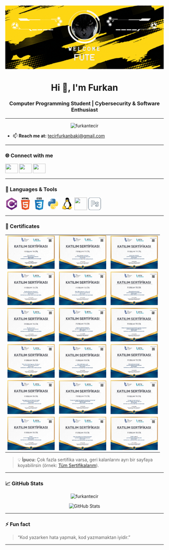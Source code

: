 <!-- 🎨 Banner -->
![logo](https://github.com/furkantecir/FurkanTecir/blob/main/Yellow%20Modern%20Style%20Game%20Twitch%20Banner.gif)

<h1 align="center">Hi 👋, I'm Furkan</h1>
<h3 align="center">Computer Programming Student | Cybersecurity & Software Enthusiast</h3>

---

<p align="center">
  <img src="https://komarev.com/ghpvc/?username=furkantecir&label=Profile%20views&color=0e75b6&style=flat" alt="furkantecir" />
</p>

- 📫 **Reach me at:** tecirfurkanbaki@gmail.com  

---

### 🌐 Connect with me
<p align="left">
  <a href="https://linkedin.com/in/furkan-tecir-57a824233/" target="_blank"><img src="https://raw.githubusercontent.com/rahuldkjain/github-profile-readme-generator/master/src/images/icons/Social/linked-in-alt.svg" height="30" width="40" /></a>
  <a href="https://instagram.com/furkan_tecir/" target="_blank"><img src="https://raw.githubusercontent.com/rahuldkjain/github-profile-readme-generator/master/src/images/icons/Social/instagram.svg" height="30" width="40" /></a>
  <a href="https://www.youtube.com/channel/UCRaj4AIH8jGf3N_dXbgeUOA" target="_blank"><img src="https://raw.githubusercontent.com/rahuldkjain/github-profile-readme-generator/master/src/images/icons/Social/youtube.svg" height="30" width="40" /></a>
</p>

---

### 🧰 Languages & Tools
<p align="left">
  <img src="https://raw.githubusercontent.com/devicons/devicon/master/icons/csharp/csharp-original.svg" width="40" height="40"/>
  <img src="https://raw.githubusercontent.com/devicons/devicon/master/icons/html5/html5-original-wordmark.svg" width="40" height="40"/>
  <img src="https://raw.githubusercontent.com/devicons/devicon/master/icons/css3/css3-original-wordmark.svg" width="40" height="40"/>
  <img src="https://raw.githubusercontent.com/devicons/devicon/master/icons/python/python-original.svg" width="40" height="40"/>
  <img src="https://raw.githubusercontent.com/devicons/devicon/master/icons/linux/linux-original.svg" width="40" height="40"/>
  <img src="https://www.vectorlogo.zone/logos/figma/figma-icon.svg" width="40" height="40"/>
  <img src="https://raw.githubusercontent.com/devicons/devicon/master/icons/photoshop/photoshop-line.svg" width="40" height="40"/>
</p>

---

### 🏅 Certificates
<div align="center">

|  |  |  |
|--|--|--|
| <img src="https://github.com/furkantecir/FurkanTecir/blob/main/Screenshot_1.png" width="150"/> | <img src="https://github.com/furkantecir/FurkanTecir/blob/main/Screenshot_2.png" width="150"/> | <img src="https://github.com/furkantecir/FurkanTecir/blob/main/Screenshot_3.png" width="150"/> |
| <img src="https://github.com/furkantecir/FurkanTecir/blob/main/Screenshot_4.png" width="150"/> | <img src="https://github.com/furkantecir/FurkanTecir/blob/main/Screenshot_5.png" width="150"/> | <img src="https://github.com/furkantecir/FurkanTecir/blob/main/Screenshot_6.png" width="150"/> |
| <img src="https://github.com/furkantecir/FurkanTecir/blob/main/Screenshot_7.png" width="150"/> | <img src="https://github.com/furkantecir/FurkanTecir/blob/main/Screenshot_8.png" width="150"/> | <img src="https://github.com/furkantecir/FurkanTecir/blob/main/Screenshot_9.png" width="150"/> |
| <img src="https://github.com/furkantecir/FurkanTecir/blob/main/Screenshot_10.png" width="150"/> | <img src="https://github.com/furkantecir/FurkanTecir/blob/main/Screenshot_11.png" width="150"/> | <img src="https://github.com/furkantecir/FurkanTecir/blob/main/Screenshot_12.png" width="150"/> |
| <img src="https://github.com/furkantecir/FurkanTecir/blob/main/Screenshot_13.png" width="150"/> | <img src="https://github.com/furkantecir/FurkanTecir/blob/main/Screenshot_14.png" width="150"/> | <img src="https://github.com/furkantecir/FurkanTecir/blob/main/Screenshot_15.png" width="150"/> |
| <img src="https://github.com/furkantecir/FurkanTecir/blob/main/Screenshot_16.png" width="150"/> | <img src="https://github.com/furkantecir/FurkanTecir/blob/main/Screenshot_17.png" width="150"/> | <img src="https://github.com/furkantecir/FurkanTecir/blob/main/Screenshot_18.png" width="150"/> |

</div>

> 💡 **İpucu:** Çok fazla sertifika varsa, geri kalanlarını ayrı bir sayfaya koyabilirsin (örnek: [Tüm Sertifikalarım](#)).

---

### 📈 GitHub Stats
<p align="center">
  <img src="https://github-readme-streak-stats.herokuapp.com/?user=furkantecir&theme=tokyonight" alt="furkantecir" />
</p>
<p align="center">
  <img src="https://github-readme-stats.vercel.app/api?username=furkantecir&show_icons=true&theme=tokyonight" alt="GitHub Stats" />
</p>

---

### ⚡ Fun fact
> “Kod yazarken hata yapmak, kod yazmamaktan iyidir.”

---
